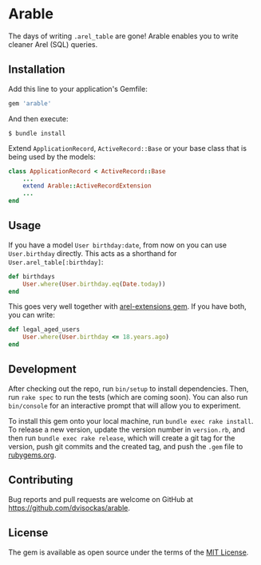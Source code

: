 # Arable

The days of writing `.arel_table` are gone! Arable enables you to write cleaner Arel (SQL) queries.

## Installation

Add this line to your application's Gemfile:

```ruby
gem 'arable'
```

And then execute:

    $ bundle install

Extend `ApplicationRecord`, `ActiveRecord::Base` or your base class that is being used by the models:

```ruby
class ApplicationRecord < ActiveRecord::Base
    ...
    extend Arable::ActiveRecordExtension
    ...
end

```

## Usage

If you have a model `User birthday:date`, from now on you can use `User.birthday` directly. This acts as a shorthand for `User.arel_table[:birthday]`:

```ruby
def birthdays
    User.where(User.birthday.eq(Date.today))
end
```

This goes very well together with [arel-extensions gem](https://github.com/Faveod/arel-extensions). If you have both, you can write:

```ruby
def legal_aged_users
    User.where(User.birthday <= 18.years.ago)
end
```

## Development

After checking out the repo, run `bin/setup` to install dependencies. Then, run `rake spec` to run the tests (which are coming soon). You can also run `bin/console` for an interactive prompt that will allow you to experiment.

To install this gem onto your local machine, run `bundle exec rake install`. To release a new version, update the version number in `version.rb`, and then run `bundle exec rake release`, which will create a git tag for the version, push git commits and the created tag, and push the `.gem` file to [rubygems.org](https://rubygems.org).

## Contributing

Bug reports and pull requests are welcome on GitHub at https://github.com/dvisockas/arable.

## License

The gem is available as open source under the terms of the [MIT License](https://opensource.org/licenses/MIT).

